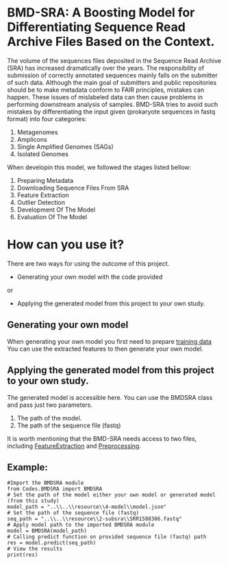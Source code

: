 # BMD-SRA: A Boosting Model for Differentiating Sequence Read Archive Files Based on the Context. 

The volume of the sequences files deposited in the Sequence Read Archive (SRA) has increased dramatically over the years.
The responsibility of submission of correctly annotated sequences mainly falls on the submitter of such data.
Although the main goal of submitters and public repositories should be to make metadata conform to FAIR principles, mistakes can happen.
These issues of mislabeled data can then cause problems in performing downstream analysis of samples.
BMD-SRA tries to avoid such mistakes by differentiating the input given (prokaryote sequences in fastq format) into four categories:
<ol>
    <li>Metagenomes</li>
    <li>Amplicons</li>
    <li>Single Amplified Genomes (SAGs) </li>
    <li>Isolated Genomes</li>
</ol>

When developin this model, we followed the stages listed bellow:
<ol>
    <li>Preparing Metadata</li>
    <li>Downloading Sequence Files From SRA</li>
    <li>Feature Extraction</li>
    <li>Outlier Detection</li>
    <li>Development Of The Model</li>
    <li>Evaluation Of The Model</li>
</ol>

# How can you use it?
There are two ways for using the outcome of this project. 
  * Generating your own model with the code provided
  
or

  * Applying the generated model from this project to your own study.
## Generating your own model
When generating your own model you first need to prepare [training data](resource/3-features/features.csv) 
You can use the extracted features to then generate your own model.

## Applying the generated model from this project to your own study.
The generated model is accessible here.
You can use the BMDSRA class and pass just two parameters.
<ol>
    <li> The path of the model.</li>
    <li> The path of the sequence file (fastq) </li>
</ol>

It is worth mentioning that the BMD-SRA needs access to two files, including [FeatureExtraction](Codes/FeatureExtraction.py) and [Preprocessing](Codes/Preprocessing.py).

## Example:
    #Import the BMDSRA module
    from Codes.BMDSRA import BMDSRA
    # Set the path of the model either your own model or generated model (from this study)
    model_path = "..\\..\\resource\\4-model\\model.json"
    # Set the path of the sequence file (fastq)
    seq_path = "..\\..\\resource\\2-subsra\\SRR1588386.fastq"
    # Apply model path to the imported BMDSRA module
    model = BMDSRA(model_path)
    # Calling predict function on provided sequence file (fastq) path
    res = model.predict(seq_path)
    # View the results
    print(res)
